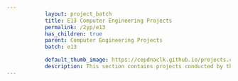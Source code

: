 ```yaml
---
            layout: project_batch
            title: E13 Computer Engineering Projects
            permalink: /2yp/e13
            has_children: true
            parent: Computer Engineering Projects
            batch: e13

            default_thumb_image: https://cepdnaclk.github.io/projects.ce.pdn.ac.lk/data/categories/2yp/thumbnail.jpg
            description: This section contains projects conducted by the students after their second year. Usually, these projects are conducted by groups of 3 students, and followed by Agile principles.
---
```

